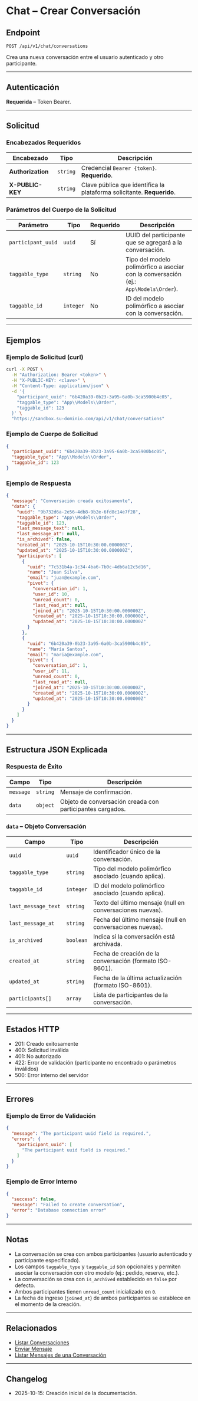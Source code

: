 # Chat – Crear Conversación

## Endpoint

`POST /api/v1/chat/conversations`

Crea una nueva conversación entre el usuario autenticado y otro participante.

---

## Autenticación

**Requerida** – Token Bearer.

---

## Solicitud

### Encabezados Requeridos

| Encabezado        | Tipo     | Descripción |
| ----------------- | -------- | ----------- |
| **Authorization** | `string` | Credencial `Bearer {token}`. **Requerido**. |
| **X-PUBLIC-KEY**  | `string` | Clave pública que identifica la plataforma solicitante. **Requerido**. |

### Parámetros del Cuerpo de la Solicitud

| Parámetro          | Tipo      | Requerido | Descripción |
| ------------------ | --------- | --------- | ----------- |
| `participant_uuid` | `uuid`    | Sí        | UUID del participante que se agregará a la conversación. |
| `taggable_type`    | `string`  | No        | Tipo del modelo polimórfico a asociar con la conversación (ej.: `App\Models\Order`). |
| `taggable_id`      | `integer` | No        | ID del modelo polimórfico a asociar con la conversación. |

---

## Ejemplos

### Ejemplo de Solicitud (curl)

```bash
curl -X POST \
  -H "Authorization: Bearer <token>" \
  -H "X-PUBLIC-KEY: <clave>" \
  -H "Content-Type: application/json" \
  -d '{
    "participant_uuid": "6b420a39-0b23-3a95-6a0b-3ca5900b4c05",
    "taggable_type": "App\\Models\\Order",
    "taggable_id": 123
  }' \
  "https://sandbox.su-dominio.com/api/v1/chat/conversations"
```

### Ejemplo de Cuerpo de Solicitud

```json
{
  "participant_uuid": "6b420a39-0b23-3a95-6a0b-3ca5900b4c05",
  "taggable_type": "App\\Models\\Order",
  "taggable_id": 123
}
```

### Ejemplo de Respuesta

```json
{
  "message": "Conversación creada exitosamente",
  "data": {
    "uuid": "9b732d6a-2e56-4db8-9b2e-6fd8c14e7f28",
    "taggable_type": "App\\Models\\Order",
    "taggable_id": 123,
    "last_message_text": null,
    "last_message_at": null,
    "is_archived": false,
    "created_at": "2025-10-15T10:30:00.000000Z",
    "updated_at": "2025-10-15T10:30:00.000000Z",
    "participants": [
      {
        "uuid": "7c531b4a-1c34-4ba6-7b0c-4db6a12c5d16",
        "name": "Juan Silva",
        "email": "juan@example.com",
        "pivot": {
          "conversation_id": 1,
          "user_id": 10,
          "unread_count": 0,
          "last_read_at": null,
          "joined_at": "2025-10-15T10:30:00.000000Z",
          "created_at": "2025-10-15T10:30:00.000000Z",
          "updated_at": "2025-10-15T10:30:00.000000Z"
        }
      },
      {
        "uuid": "6b420a39-0b23-3a95-6a0b-3ca5900b4c05",
        "name": "María Santos",
        "email": "maria@example.com",
        "pivot": {
          "conversation_id": 1,
          "user_id": 11,
          "unread_count": 0,
          "last_read_at": null,
          "joined_at": "2025-10-15T10:30:00.000000Z",
          "created_at": "2025-10-15T10:30:00.000000Z",
          "updated_at": "2025-10-15T10:30:00.000000Z"
        }
      }
    ]
  }
}
```

---

## Estructura JSON Explicada

### Respuesta de Éxito

| Campo     | Tipo     | Descripción |
| --------- | -------- | ----------- |
| `message` | `string` | Mensaje de confirmación. |
| `data`    | `object` | Objeto de conversación creada con participantes cargados. |

### `data` – Objeto Conversación

| Campo               | Tipo      | Descripción |
| ------------------- | --------- | ----------- |
| `uuid`              | `uuid`    | Identificador único de la conversación. |
| `taggable_type`     | `string`  | Tipo del modelo polimórfico asociado (cuando aplica). |
| `taggable_id`       | `integer` | ID del modelo polimórfico asociado (cuando aplica). |
| `last_message_text` | `string`  | Texto del último mensaje (null en conversaciones nuevas). |
| `last_message_at`   | `string`  | Fecha del último mensaje (null en conversaciones nuevas). |
| `is_archived`       | `boolean` | Indica si la conversación está archivada. |
| `created_at`        | `string`  | Fecha de creación de la conversación (formato ISO-8601). |
| `updated_at`        | `string`  | Fecha de la última actualización (formato ISO-8601). |
| `participants[]`    | `array`   | Lista de participantes de la conversación. |

---

## Estados HTTP

- 201: Creado exitosamente
- 400: Solicitud inválida
- 401: No autorizado
- 422: Error de validación (participante no encontrado o parámetros inválidos)
- 500: Error interno del servidor

---

## Errores

### Ejemplo de Error de Validación

```json
{
  "message": "The participant uuid field is required.",
  "errors": {
    "participant_uuid": [
      "The participant uuid field is required."
    ]
  }
}
```

### Ejemplo de Error Interno

```json
{
  "success": false,
  "message": "Failed to create conversation",
  "error": "Database connection error"
}
```

---

## Notas

* La conversación se crea con ambos participantes (usuario autenticado y participante especificado).
* Los campos `taggable_type` y `taggable_id` son opcionales y permiten asociar la conversación con otro modelo (ej.: pedido, reserva, etc.).
* La conversación se crea con `is_archived` establecido en `false` por defecto.
* Ambos participantes tienen `unread_count` inicializado en `0`.
* La fecha de ingreso (`joined_at`) de ambos participantes se establece en el momento de la creación.

---

## Relacionados

- [Listar Conversaciones](./ChatConversationsList.md)
- [Enviar Mensaje](./ChatMessageSend.md)
- [Listar Mensajes de una Conversación](./ChatConversationMessages.md)

---

## Changelog

- 2025-10-15: Creación inicial de la documentación.
